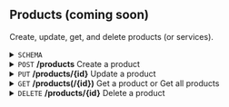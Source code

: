 Products (coming soon)
-----------
Create, update, get, and delete products (or services). 

<details>
  <summary><code>SCHEMA</code></summary>
  <br>
  
  Key | Description | Required | Type | Default | Valid Values 
  --- | --- | --- | --- | --- | ---
  <code>name</code> | The product name. | Yes | String (Max length 100) | - | -
  <code>description</code> | The description of the product. | No | Text | - | -
  <code>code</code> | The code or id of your product. If one is not provided, it will be created for you. | No | String (Max length 100) | - | - 
  <code>list_price</code> | The list price of your product or service. Supports 2 decimals (e.g. 10.00). | No | Float | - | _
  <code>visibility</code> | Determine which users in your account can use this product. | No | String or Array | <code>all_users</code> | <ul><li><code>all_users</code></li><li><code>cur_user</code></li><li>Array of team_ids</li></ul>
  <code>parent_ref</code> | An id of the product category that is the parent of this product. | No | Integer | - | -
  <code>product_type</code> | Type of product offered. | No | String | <code>Service</code> | <ul><li><code>Service</code></li><li><code>Digital</code></li><li><code>Inventory</code></li><li><code>Donation</code></li><li><code>Category</code></li></ul>
  <code>taxable</code> | Is the product taxable? | No | Boolean | <code>false</code> | <ul><li><code>true</code></li><li><code>false</code></li></ul>
  <code>tax_rate</code> | The tax rate. Supports up to one decimal point of a percentage (e.g. 9.1%) | Yes if <code>taxable</code> is <code>true</code> | Float | - | -
  <code>image_url</code> | A url to an image of the product or service. Used on Sign Up Forms. Square is best. | No | String (Max length 100) | - | -
  
  
  <br>
</details>

<details>
  <summary><code>POST</code> <b>/products</b> Create a product</summary>
  <br>
  Coming Soon
  <br>
</details>

<details>
  <summary><code>PUT</code> <b>/products/{id}</b> Update a product</summary>
  <br>
  Coming Soon
  <br>
</details>

<details>
  <summary><code>GET</code> <b>/products(/{id})</b> Get a product or Get all products</summary>
  <br>
  Coming Soon
  <br>
</details>

<details>
  <summary><code>DELETE</code> <b>/products/{id}</b> Delete a product</summary>
  <br>
  Coming Soon
  <br>
</details>
